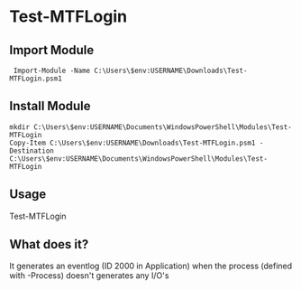 # Test-MTFLogin
## Import Module 
```
 Import-Module -Name C:\Users\$env:USERNAME\Downloads\Test-MTFLogin.psm1
```

## Install Module
```
mkdir C:\Users\$env:USERNAME\Documents\WindowsPowerShell\Modules\Test-MTFLogin
Copy-Item C:\Users\$env:USERNAME\Downloads\Test-MTFLogin.psm1 -Destination C:\Users\$env:USERNAME\Documents\WindowsPowerShell\Modules\Test-MTFLogin
```

## Usage
Test-MTFLogin 

## What does it?
It generates an eventlog (ID 2000 in Application) when the process (defined with -Process) doesn't generates any I/O's
